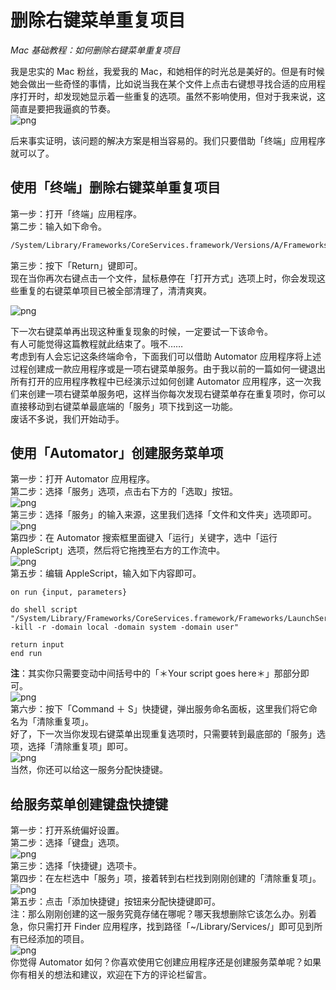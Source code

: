 # 删除右键菜单重复项目   
*Mac 基础教程：如何删除右键菜单重复项目*   

我是忠实的 Mac 粉丝，我爱我的 Mac，和她相伴的时光总是美好的。但是有时候她会做出一些奇怪的事情，比如说当我在某个文件上点击右键想寻找合适的应用程序打开时，却发现她显示着一些重复的选项。虽然不影响使用，但对于我来说，这简直是要把我逼疯的节奏。   
![png](../img/1_1.png)   

后来事实证明，该问题的解决方案是相当容易的。我们只要借助「终端」应用程序就可以了。   

## 使用「终端」删除右键菜单重复项目
第一步：打开「终端」应用程序。    
第二步：输入如下命令。   
```bash
/System/Library/Frameworks/CoreServices.framework/Versions/A/Frameworks/LaunchServices.framework/Versions/A/Support/lsregister -kill -r -domain local -domain user
```   
第三步：按下「Return」键即可。   
现在当你再次右键点击一个文件，鼠标悬停在「打开方式」选项上时，你会发现这些重复的右键菜单项目已被全部清理了，清清爽爽。   

![png](../img/1_2.png)   

下一次右键菜单再出现这种重复现象的时候，一定要试一下该命令。   
有人可能觉得这篇教程就此结束了。哦不……   
考虑到有人会忘记这条终端命令，下面我们可以借助 Automator 应用程序将上述过程创建成一款应用程序或是一项右键菜单服务。由于我以前的一篇如何一键退出所有打开的应用程序教程中已经演示过如何创建 Automator 应用程序，这一次我们来创建一项右键菜单服务吧，这样当你每次发现右键菜单存在重复项时，你可以直接移动到右键菜单最底端的「服务」项下找到这一功能。    
废话不多说，我们开始动手。   

## 使用「Automator」创建服务菜单项
第一步：打开 Automator 应用程序。   
第二步：选择「服务」选项，点击右下方的「选取」按钮。   
![png](../img/1_3.png)    
第三步：选择「服务」的输入来源，这里我们选择「文件和文件夹」选项即可。   
![png](../img/1_4.png)    
第四步：在 Automator 搜索框里面键入「运行」关键字，选中「运行 AppleScript」选项，然后将它拖拽至右方的工作流中。   
![png](../img/1_5.png)   
第五步：编辑 AppleScript，输入如下内容即可。   
```vim
on run {input, parameters}

do shell script
"/System/Library/Frameworks/CoreServices.framework/Frameworks/LaunchServices.framework/Support/lsregister -kill -r -domain local -domain system -domain user"

return input
end run
```   
**注**：其实你只需要变动中间括号中的「＊Your script goes here＊」那部分即可。   
![png](../img/1_6.png)   
第六步：按下「Command ＋ S」快捷键，弹出服务命名面板，这里我们将它命名为「清除重复项」。   
好了，下一次当你发现右键菜单出现重复选项时，只需要转到最底部的「服务」选项，选择「清除重复项」即可。   
![png](../img/1_7.png)   
当然，你还可以给这一服务分配快捷键。   

## 给服务菜单创建键盘快捷键
第一步：打开系统偏好设置。   
第二步：选择「键盘」选项。   
![png](../img/1_8.png)   
第三步：选择「快捷键」选项卡。   
第四步：在左栏选中「服务」项，接着转到右栏找到刚刚创建的「清除重复项」。   
![png](../img/1_9.png)     
第五步：点击「添加快捷键」按钮来分配快捷键即可。   
注：那么刚刚创建的这一服务究竟存储在哪呢？哪天我想删除它该怎么办。别着急，你只需打开 Finder 应用程序，找到路径「~/Library/Services/」即可见到所有已经添加的项目。   
![png](../img/1_10.png)   
你觉得 Automator 如何？你喜欢使用它创建应用程序还是创建服务菜单呢？如果你有相关的想法和建议，欢迎在下方的评论栏留言。   
